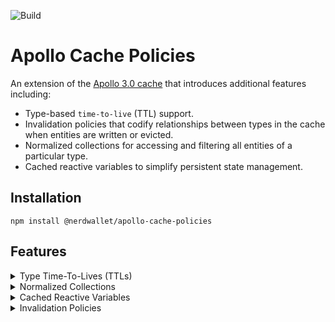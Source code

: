 ![Build](https://github.com/NerdWalletOSS/apollo-cache-policies/workflows/Build/badge.svg)

# Apollo Cache Policies

An extension of the [Apollo 3.0 cache](https://blog.apollographql.com/previewing-the-apollo-client-3-cache-565fadd6a01e) that introduces additional features including:

* Type-based `time-to-live` (TTL) support.
* Invalidation policies that codify relationships between types in the cache when entities are written or evicted.
* Normalized collections for accessing and filtering all entities of a particular type.
* Cached reactive variables to simplify persistent state management.

## Installation

```
npm install @nerdwallet/apollo-cache-policies
```
## Features

<details>
  <summary>
    Type Time-To-Lives (TTLs)
  </summary>

  <br>

  ## Summary

Type-based TTLs are useful when you want to specify requirements on how long an instance of a specific type should live in the cache before it becomes stale and unusable. When an entity is attempted to be read from the cache, it will be lazily evicted if it has been in the cache longer than it's TTL duration (specified in milliseconds) and will trigger any queries watching that data to rerun in order to fetch new data.

  ## Specification

  ```javascript
  import { InvalidationPolicyCache } from '@nerdwallet/apollo-cache-policies';

  const cache = new InvalidationPolicyCache({
    typePolicies: {...},
    invalidationPolicies: {
      timeToLive: Number;
      renewalPolicy: RenewalPolicy;
      types: {
        Typename: {
          timeToLive: Number,
          renewalPolicy: RenewalPolicy,
        }
      }
    }
  });
  ```

  ## Example Usage

  ```javascript
  import { InvalidationPolicyCache, RenewalPolicy } from '@nerdwallet/apollo-cache-policies';
  
  const cache = new InvalidationPolicyCache({
    typePolicies: {...},
    invalidationPolicies: {
      timeToLive: 3600 * 1000, // 1hr TTL on all types in the cache
      renewalPolicy: RenewalPolicy.WriteOnly,
      types: {
        Employee: {
          timeToLive: 3600 * 1000 * 24 // 24hr TTL specifically for the Employee type in the cache
        },
        EmployeeMessage: {
          renewalPolicy: RenewalPolicy.AccessAndWrite // The TTL for employee messages is renewed when the message is read or written in the cache
        }
      }
    }
  });
  ```

  ## Extended Type API

  | Config          | Description                                                                                | Required | Default   |
  | ----------------| -------------------------------------------------------------------------------------------|----------|-----------|
  | `timeToLive`    | The global time to live in milliseconds for all types in the cache                         | ❌       | None      |
  | `renewalPolicy` | The policy for renewing an entity's time to live in the cache                              | ❌       | WriteOnly |

  ## Extended Cache APIs

  | Extended cache API       | Description                                                                               | Return Type                                                  | Arguments                    |
  | -------------------------| ------------------------------------------------------------------------------------------|--------------------------------------------------------------|------------------------------|
  | `expire`                 | Evicts all expired entities from the cache based on their type's or the global timeToLive | String[] - List of expired entity IDs evicted from the cache | ❌                           |
  | `expiredEntities`        | Returns all expired entities still present in the cache                                   | String[] - List of expired entities in the cache             | ❌                           |
  | `evictWhere`             | Evicts all entities matching the given filter from the cache                              | String[] - List of evicted entities from the cache           | `{ __typename: string, filter?: FragmentWhereFilter<EntityType> }` |

  ### Renewal Policies

  The renewal policy for a type TTL determines when the TTL should be renewed, such as when the entity is re-written into the cache from a recent network query.

  * **AccessOnly** - After first write, the entity in the cache will renew its TTL on read
  * **AccessAndWrite** - After first write, the entity will renew its TTL on read or write
  * **WriteOnly** - After first write, the entity in the cache will renew its TTL on write
  * **None** - After first write, the entity in the cache will never renew its TTL on reads or writes.

</details>

<details>
  <summary>
    Normalized Collections
  </summary>

  <br>

  ## Summary

  Normalized collections introduce ways of accessing and filtering all entities in the cache of a given type. They are useful for scenarios where clients may want to access all entities in the cache of a particular type matching a set of filters like a list of all products to show or all the messages of a conversation. To read more about the motivation for this feature, check out [our blog post](https://danreynolds.ca/tech/2021/09/23/Apollo-Normalized-Collections/).

  To use normalized collections, enable it in the cache with the collections flag below:

  ```javascript
  import { InvalidationPolicyCache } from '@nerdwallet/apollo-cache-policies';

  const cache = new InvalidationPolicyCache({
    enableCollections: true,
    typePolicies: {...},
    invalidationPolicies: {...}
  });
  ```

  ## Specification

  Normalized collections introduce 4 new APIs:

  1. `useFragmentWhere`: A new React hook for filtering a collection of entities by type
  2. `cache.readReferenceWhere`: A cache API that returns a list of references in the cache for a particular type and filter
  3. `cache.readFragmentWhere`: The collection filter equivalent of the existing cache.readFragment API
  4. `cache.watchFragmentWhere`: The collection filter equivalent of the existing cache.watchFragment API

  ## useFragmentWhere

  The `useFragmentWhere` API allows us to query for a filtered collection of entities by type. It takes two arguments, a GraphQL fragment for the fields to read from the type and an object of all the fields to filter by.

  ### Example Usage

  Now our client can filter all entites of a particular type in the cache like `Employee` in one operation without having to write any type policies.

  ```js
  import { useFragmentWhere } from '@nerdwallet/apollo-cache-policies';

  const { data } = useFragmentWhere(
    gql`
      fragment EmployeesByTeam on Employee {
        id
        name
      }
    `,
    {
      filter: { team: 'Banking' }
    }
  )
  ```

  If we just want to retrieve all entities in the cache for a particular type, we can omit the filter altogether:

  ```js
  import { useFragmentWhere } from '@nerdwallet/apollo-cache-policies';

  const { data } = useFragmentWhere(
    gql`
      fragment AllEmployees on Employee {
        id
        name
      }
    `
  )
  ```

  The `useFragmentWhere` API will automatically update the component just like `useQuery` when the employees that match the filter change, including when a new employee that matches the filter criteria is added to the cache.

  > Note: `useFragmentWhere` subscribes to data changes based on the fragment name you provide, so to return different data from different calls to the API you will want to use different fragment names.

  ## Cache.readReferenceWhere

  Normalized collections can be accessed in type policies using the new `cache.readReferenceWhere` API. `readReferenceWhere` will return a list of references for a given type and filter.

  ### Example Usage

  ```js
  const cache = new InMemoryCache({
    typePolicies: {
      Query: {
        fields: {
          readBankingTeam: {
            read(_existingBankingTeam, { cache }) {
              return cache.readReferenceWhere<Employee>(
                {
                  __typename: 'Employee',
                  filter: {
                    team: 'Banking',
                  },
                }
              );
            }
          },
        },
      },
    },
  });
  ```

  In this example, we use the `readReferenceWhere` API to construct a type policy that returns all entities of the `Employee` type in the cache with a field `team` matching the value `Banking`. Any number of fields can be used as filters and queries for this type policy will automatically update whenever an employee entity is added, created removed from the cache.

</details>

<details>
  <summary>
    Cached Reactive Variables
  </summary>

  <br>

  ## Summary

  Reactive variables are a powerful and lightweight API for managing local state with Apollo. In cases where client state should be persisted across sessions, it would be helpful to be able to persist reactive variables as well.

  Cached reactive variables work the same as regular ones, with the additional function of writing their current value to the cache. Applications still need to set up their own cache persistence using tools like [Apollo Cache Persist](https://github.com/apollographql/apollo-cache-persist). Once cache persistence is in place, cached reactive variables will be rehydrated on new sessions with a runtime value from the cache.
  ## Example Usage

  The only difference in the API when working with cached reactive variables is that a unique ID must be specified for caching. They can then be initialized with a default value, read and written to using the same APIs
  as other reactive variables.

  ```javascript
  import { makeCachedVar } from '@nerdwallet/apollo-cache-policies';

  const rv = makeCachedVar('identifier', false);
  rv(true);
  console.log(rv()); // true
  ```
</details>

<details>
  <summary>
    Invalidation Policies
  </summary>

  <br>

  ## Summary

  Invalidation policies codify relationships between different types in the cache. Since the default `InMemoryCache` from Apollo is a key-value store, it does not maintain relationships between different cache entities. Invalidation policies introduce event-based (onWrite, onEvict) policies between parent/child type entities. Read more about the background for invalidation policies in [our blog post](https://danreynolds.ca/tech/2021/02/05/Apollo-Invalidation-Policies/).

  ## Specification

  ```javascript
  import { InvalidationPolicyCache } from '@nerdwallet/apollo-cache-policies';

  const cache = new InvalidationPolicyCache({
    typePolicies: {...},
    invalidationPolicies: {
      types: {
        Typename: {
          PolicyEvent: {
            Typename: (PolicyActionCacheOperation, PolicyActionEntity) => {}
            __default: (PolicyActionCacheOperation, DefaultPolicyActionEntity) => {}
          },
        }
      }
    }
  });
  ```

  ## Example Usage

  ```javascript
  import { ApolloClient, InMemoryCache } from "@apollo/client";
  import { InvalidationPolicyCache } from "@nerdwallet/apollo-cache-policies";

  export default new ApolloClient({
    uri: "http://localhost:4000",
    cache: new InvalidationPolicyCache({
      typePolicies: {...},
      invalidationPolicies: {
        types: {
          DeleteEmployeeResponse: {
            // Delete an entity from the cache when it is deleted on the server
            onWrite: {
              Employee: ({ evict, readField }, { id, ref, parent: { variables } }) => {
                if (parent.variables.employeeId === readField('id', ref)) {
                  evict({ id });
                }
              },
            }
          },
          Employee: {
            // Evict every message in the cache for an employee when they are evicted
            onEvict: {
              EmployeeMessage: ({ readField, evict }, { id, ref, parent }) => {
                if (readField('employee_id', ref) === readField('id', parent.ref)) {
                  evict({ id });
                }
              },
            }
          },
          EmployeeMessage: {
            // Perform a side-effect whenever an employee message is evicted
            onEvict: (_cacheOperations, { parent: { id } }) => {
              console.log(`Employee message ${id} was evicted`);
            }
          },
          CreateEmployeeResponse: {
            // Add an entity to a cached query when the parent type is written
            onWrite: {
              EmployeesResponse: ({ readField, modify }, { storeFieldName, parent }) => {
                modify({
                  fields: {
                    [storeFieldName]: (employeesResponse) => {
                      const createdEmployeeResponse = readField({
                        fieldName: parent.fieldName,
                        args: parent.variables,
                        from: parent.ref,
                      });
                      return {
                        ...employeesResponse,
                        data: [
                          ...employeesResponse.data,
                          createdEmployeesResponse.data,
                        ]
                      }
                    }
                  }
                });
              },
            },
          },
        }
      }
    })
  });
  ```
  ## Invalidation Policies Cache API

  The extended policies are by default triggered for on read, write or eviction of entities in the cache by type. If you want to enable or disable particular support for particular events in your application, this can be done with the extended cache APIs for policy events.
  
  | Policy Event   | Description                                                                                | Required |
  | ---------------| -------------------------------------------------------------------------------------------|----------|
  | `onWrite`      | On writing parent entity into cache, perform action for each type under the parent         | false    |
  | `onEvict`      | On evicting parent entity from cache, perform policy action for each type under the parent | false    |

  | Policy Action Cache Operation | Description                        |
  | ------------------------------| -----------------------------------|
  | `evict`                       | `evict` API from Apollo cache      |
  | `modify`                      | `modify` API from Apollo cache     |
  | `readField`                   | `readField` API from Apollo cache  |

  | Extended cache API       | Description                                                                               | Return Type                                                  | Arguments                    |
  | -------------------------| ------------------------------------------------------------------------------------------|--------------------------------------------------------------|------------------------------|
  | `activePolicyEvents`     | Returns all active policy events (Read, Write, Evict)                                     | InvalidationPolicyEvent[] - List of active policy events     | ❌                           |
  | `activatePolicyEvents`   | Activates the provided policy events, defaults to all                                     | void                                                         | ...InvalidationPolicyEvent[] |
  | `deactivatePolicyEvents` | Dectivates the provided policy events, defaults to all                                    | void                                                         | ...InvalidationPolicyEvent[] |

  ## Policy Action Entity API

  When an invalidation policy event is triggered, it will provide you with all the metadata required about which parent entity triggered the event and which child entity is affected.

  | Policy Action Entity | Description                                             | Type               | Example                                                                                     |
  | ---------------------| --------------------------------------------------------|--------------------| ---------------------------------------------------------------------------------------------|
  | `id`                 | The id of the entity in the Apollo cache                | string              | `Employee:1`, `ROOT_QUERY`                                                                  |
  | `ref`                | The reference object for the entity in the Apollo cache | Reference           | `{ __ref: 'Employee:1' }`, `{ __ref: 'ROOT_QUERY' }`                                        |
  | `fieldName`          | The field for the entity in the Apollo cache            | string?             | `employees`                                                                                 |
  | `storeFieldName`     | The `fieldName` combined with its distinct variables    | string?             | `employees({ location: 'US' })`                                                             |
  | `variables`          | The variables the entity was written with               | Object?             | `{ location: 'US' }`                                                                        |
  | `args`               | The args the field was written with                     | Object?             | `{ location: 'US' }`                                                                        |
  | `storage`            | An object for storing unique entity metadata across policy action invocations | Object            | `{}`                                                                    |
  | `parent`             | The parent entity that triggered the PolicyEvent        | PolicyActionEntity  | `{ id: 'ROOT_QUERY', fieldName: 'deleteEmployees', storeFieldName: 'deleteEmployees({}), ref: { __ref: 'ROOT_QUERY' }, variables: {} }'` |

  | Default Policy Action Entity | Description                                                                   | Type               | Example                                                                                     |
  | -----------------------------| ------------------------------------------------------------------------------|---------------------| ---------------------------------------------------------------------------------------------|
  | `storage`                    | An object for storing unique entity metadata across policy action invocations | Object              | `{}`                                                                        |
  | `parent`                     | The parent entity that triggered the PolicyEvent                              | PolicyActionEntity  | `{ id: 'ROOT_QUERY', fieldName: 'deleteEmployees', storeFieldName: 'deleteEmployees({}), ref: { __ref: 'ROOT_QUERY' }, variables: {} }'` |

</details>
